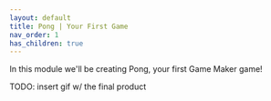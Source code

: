 ```yaml
---
layout: default
title: Pong | Your First Game
nav_order: 1
has_children: true
---
```


In this module we'll be creating Pong, your first Game Maker game!

TODO: insert gif w/ the final product
